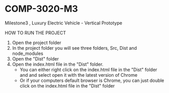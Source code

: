 # COMP-3020-M3
Milestone3 , Luxury Electric Vehicle - Vertical Prototype 

HOW TO RUN THE PROJECT
1. Open the project folder
2. In the project folder you will see three folders, Src, Dist and node_modules
3. Open the "Dist" folder
3. Open the index.html file in the "Dist" folder.
    - You can either right click on the index.html file in the "Dist" folder and and select open it with the latest version of Chrome
    - Or if your computers default browser is Chrome, you can just double click on the index.html file in the "Dist" folder
